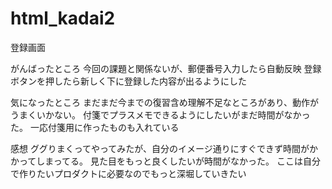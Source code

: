 # html_kadai2
登録画面

がんばったところ
今回の課題と関係ないが、郵便番号入力したら自動反映
登録ボタンを押したら新しく下に登録した内容が出るようにした

気になったところ
まだまだ今までの復習含め理解不足なところがあり、動作がうまくいかない。
付箋でプラスメモできるようにしたいがまだ時間がなかった。
一応付箋用に作ったものも入れている

感想
ググりまくってやってみたが、自分のイメージ通りにすぐできず時間がかかってしまってる。
見た目をもっと良くしたいが時間がなかった。
ここは自分で作りたいプロダクトに必要なのでもっと深堀していきたい
